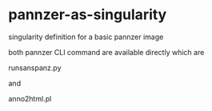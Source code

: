 # pannzer-as-singularity
singularity definition for a basic pannzer image

both pannzer CLI command are available directly
which are

runsanspanz.py

and

anno2html.pl 
